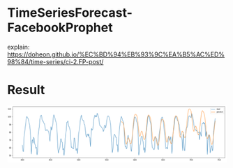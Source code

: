 # TimeSeriesForecast-FacebookProphet

explain: <https://doheon.github.io/%EC%BD%94%EB%93%9C%EA%B5%AC%ED%98%84/time-series/ci-2.FP-post/>



# Result

![image-20210730142627807](README.assets/image-20210730142627807.png)

